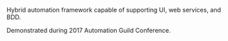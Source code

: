 Hybrid automation framework capable of supporting UI, web services, and BDD. 

Demonstrated during 2017 Automation Guild Conference.